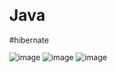 # Java
#hibernate

![image](https://user-images.githubusercontent.com/78970830/140295790-eacf60bc-2f98-412f-8652-48d00c4e9fe0.png)
![image](https://user-images.githubusercontent.com/78970830/140295823-36dfcba7-dd00-4090-b116-f415183f730e.png)
![image](https://user-images.githubusercontent.com/78970830/140295847-13292a5a-3d4f-496a-bc63-a79ecc4a3342.png)
